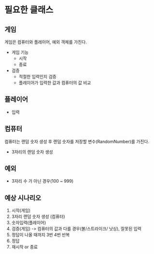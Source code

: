 # 필요한 클래스

## 게임
게임은 컴퓨터와 플레이어, 예외 객체를 가진다.
- 게임 기능
    - 시작
    - 종료
- 검증
    - 적절한 입력인지 검증
    - 플레이어가 입력한 값과 컴퓨터의 값 비교

## 플레이어
- 입력

## 컴퓨터
컴퓨터는 랜덤 숫자 생성 후 랜덤 숫자를 저장할 변수(RandomNumber)를 가진다.
- 3자리의 랜덤 숫자 생성

## 예외
- 3자리 수 가 아닌 경우(100 ~ 999)

## 예상 시나리오
1. 시작(게임)
2. 3자리 랜덤 숫자 생성 (컴퓨터)
3. 숫자입력(플레이어)
4. 검증(게임) -> 컴퓨터의 값과 다를 경우(볼/스트라이크/ 낫싱), 잘못된 입력
5. 정답이 나올 때까지 3번 4번 반복
6. 정답
7. 재시작 or 종료

